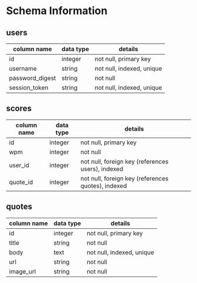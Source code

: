# Schema Information

## users
column name     | data type | details
----------------|-----------|-----------------------
id              | integer   | not null, primary key
username        | string    | not null, indexed, unique
password_digest | string    | not null
session_token   | string    | not null, indexed, unique

## scores
column name | data type | details
------------|-----------|-----------------------
id          | integer   | not null, primary key
wpm         | integer   | not null
user_id     | integer   | not null, foreign key (references users), indexed
quote_id    | integer   | not null, foreign key (references quotes), indexed

## quotes
column name | data type | details
------------|-----------|-----------------------
id          | integer   | not null, primary key
title       | string    | not null
body        | text      | not null, indexed, unique
url         | string    | not null
image_url   | string    | not null
